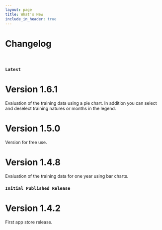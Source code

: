 ```yaml
---
layout: page
title: What's New
include_in_header: true
---
```


# Changelog

<br>

### `Latest`
# **Version 1.6.1**
Evaluation of the training data using a pie chart. In addition you can select and deselect training natures or months in the legend.

# **Version 1.5.0**
Version for free use.

# **Version 1.4.8**
Evaluation of the training data for one year using bar charts.

### `Initial Published Release`
# **Version 1.4.2**
First app store release.

<br>
